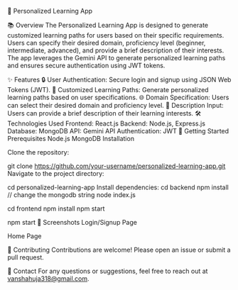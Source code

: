 🌟 Personalized Learning App


📚 Overview
The Personalized Learning App is designed to generate customized learning paths for users based on their specific requirements. Users can specify their desired domain, proficiency level (beginner, intermediate, advanced), and provide a brief description of their interests. The app leverages the Gemini API to generate personalized learning paths and ensures secure authentication using JWT tokens.

✨ Features
🔒 User Authentication: Secure login and signup using JSON Web Tokens (JWT).
📝 Customized Learning Paths: Generate personalized learning paths based on user specifications.
🌐 Domain Specification: Users can select their desired domain and proficiency level.
💬 Description Input: Users can provide a brief description of their learning interests.
🛠️ Technologies Used
Frontend: React.js
Backend: Node.js, Express.js
Database: MongoDB
API: Gemini API
Authentication: JWT
🚀 Getting Started
Prerequisites
Node.js
MongoDB
Installation

Clone the repository:


git clone https://github.com/your-username/personalized-learning-app.git
Navigate to the project directory:


cd personalized-learning-app
Install dependencies:
cd backend
npm install
// change the mongodb string
node index.js

cd frontend
npm install
npm start


npm start
📸 Screenshots
Login/Signup Page

Home Page

🤝 Contributing
Contributions are welcome! Please open an issue or submit a pull request.

📧 Contact
For any questions or suggestions, feel free to reach out at vanshahuja318@gmail.com.
